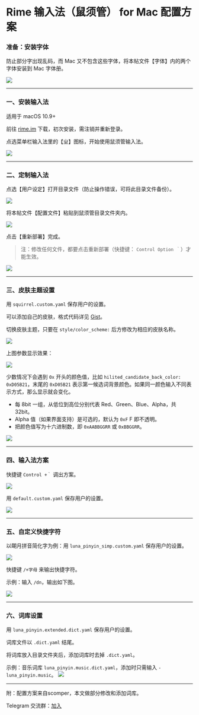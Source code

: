 



# Rime 输入法（鼠须管） for Mac 配置方案

### 准备：安装字体

防止部分字出现乱码，而 Mac 又不包含这些字体，将本帖文件【字体】内的两个字体安装到 Mac 字体册。

![](pic/00字体.png)

---
### 一、安装输入法

适用于 macOS 10.9+

前往 [rime.im](https://rime.im/) 下载，初次安装，需注销并重新登录。

点选菜单栏输入法里的【ㄓ】图标，开始使用鼠须管输入法。

![](pic/01安装.png)


---

### 二、定制输入法

点选【用户设定】打开目录文件（防止操作错误，可将此目录文件备份）。

![](pic/02用户设定.png)

将本帖文件【配置文件】粘贴到鼠须管目录文件夹内。

![](pic/02目录.png)

点击【重新部署】完成。

> 注：修改任何文件，都要点击重新部署（快捷键： `Control Option ｀`）才能生效。

![](pic/02部署.png)

---
### 三、皮肤主题设置

用 `squirrel.custom.yaml` 保存用户的设置。

可以添加自己的皮肤，格式代码详见 [Gist](https://gist.github.com/lotem/2290714)。

切换皮肤主题，只要在 `style/color_scheme:` 后方修改为相应的皮肤名称。

![](pic/03皮肤.png)

上图参数显示效果：

![](pic/03皮肤效果.png)

少数情况下会遇到 `0x` 开头的颜色值，比如 `hilited_candidate_back_color: 0xD05B21`，末尾的 `0xD05B21` 表示第一候选词背景颜色。如果同一颜色输入不同表示方式，那么显示就会变化。

* 每 8bit 一组，从低位到高位分别代表 Red、Green、Blue、Alpha，共32bit。
* Alpha 值（如果界面支持）是可选的，默认为 `0xF` F 即不透明。
* 把颜色值写为十六进制数，即 `0xAABBGGRR` 或 `0xBBGGRR`。

![](pic/04.png)

---
### 四、输入法方案

快捷键 `Control +｀` 调出方案。

![](pic/04输入法方案.png)

用 `default.custom.yaml` 保存用户的设置。

![](pic/04方案.png)

---

### 五、自定义快捷字符

以朙月拼音简化字为例：用 `luna_pinyin_simp.custom.yaml` 保存用户的设置。



![](pic/05自定义字符.png)



快捷键 `/+字母` 来输出快捷字符。

示例：输入 `/dn`，输出如下图。

![](pic/05示例.png)

---

### 六、词库设置

用 `luna_pinyin.extended.dict.yaml` 保存用户的设置。

词库文件以 `.dict.yaml` 结尾。

将词库放入目录文件夹后，添加词库时去掉 `.dict.yaml`。

示例：音乐词库 `luna_pinyin.music.dict.yaml`，添加时只需输入 `- luna_pinyin.music`。
![](pic/06词库.png)

---

附：配置方案来自scomper，本文做部分修改和添加词库。

Telegram 交流群：[加入](https://t.me/rimesquirrel)